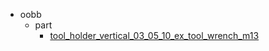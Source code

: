 * oobb
  * part
    * [tool_holder_vertical_03_05_10_ex_tool_wrench_m13](oobb/part/tool_holder_vertical_03_05_10_ex_tool_wrench_m13)
